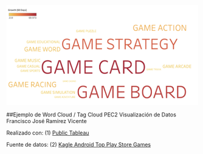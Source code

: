 ![alt text](https://github.com/fjramirezv/wordcloud_androidgames/blob/e04908b87d772da6ed901e99c202127353b71b08/WordCloud_PEC2.png?raw=true)

##Ejemplo de Word Cloud / Tag Cloud PEC2 Visualización de Datos
Francisco José Ramírez Vicente

Realizado con:
(1) [Public Tableau](https://public.tableau.com/)

Fuente de datos:
(2) [Kagle Android Top Play Store Games](https://www.kaggle.com/datasets/dhruvildave/top-play-store-games)